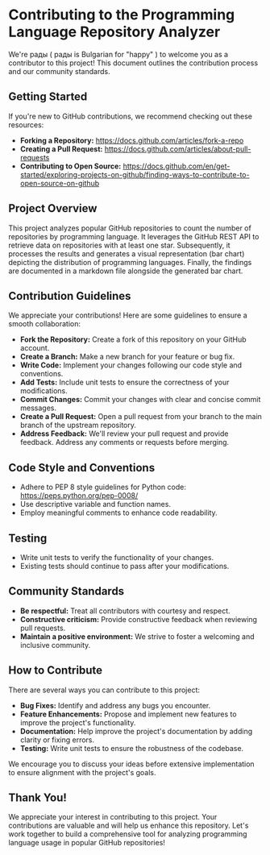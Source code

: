 # Contributing to the Programming Language Repository Analyzer

We're рады ( рады is Bulgarian for "happy" ) to welcome you as a contributor to this project! This document outlines the contribution process and our community standards.

## Getting Started

If you're new to GitHub contributions, we recommend checking out these resources:

* **Forking a Repository:** https://docs.github.com/articles/fork-a-repo
* **Creating a Pull Request:** https://docs.github.com/articles/about-pull-requests
* **Contributing to Open Source:** https://docs.github.com/en/get-started/exploring-projects-on-github/finding-ways-to-contribute-to-open-source-on-github

## Project Overview

This project analyzes popular GitHub repositories to count the number of repositories by programming language. It leverages the GitHub REST API to retrieve data on repositories with at least one star. Subsequently, it processes the results and generates a visual representation (bar chart) depicting the distribution of programming languages. Finally, the findings are documented in a markdown file alongside the generated bar chart.

## Contribution Guidelines

We appreciate your contributions! Here are some guidelines to ensure a smooth collaboration:

* **Fork the Repository:** Create a fork of this repository on your GitHub account.
* **Create a Branch:**  Make a new branch for your feature or bug fix.
* **Write Code:** Implement your changes following our code style and conventions.
* **Add Tests:** Include unit tests to ensure the correctness of your modifications.
* **Commit Changes:** Commit your changes with clear and concise commit messages.
* **Create a Pull Request:** Open a pull request from your branch to the main branch of the upstream repository.
* **Address Feedback:** We'll review your pull request and provide feedback. Address any comments or requests before merging.

## Code Style and Conventions

* Adhere to PEP 8 style guidelines for Python code: https://peps.python.org/pep-0008/
* Use descriptive variable and function names.
* Employ meaningful comments to enhance code readability.

## Testing

* Write unit tests to verify the functionality of your changes.
* Existing tests should continue to pass after your modifications.

## Community Standards

* **Be respectful:** Treat all contributors with courtesy and respect.
* **Constructive criticism:** Provide constructive feedback when reviewing pull requests.
* **Maintain a positive environment:** We strive to foster a welcoming and inclusive community.

## How to Contribute

There are several ways you can contribute to this project:

* **Bug Fixes:** Identify and address any bugs you encounter.
* **Feature Enhancements:** Propose and implement new features to improve the project's functionality.
* **Documentation:** Help improve the project's documentation by adding clarity or fixing errors.
* **Testing:** Write unit tests to ensure the robustness of the codebase.

We encourage you to discuss your ideas before extensive implementation to ensure alignment with the project's goals.

## Thank You!

We appreciate your interest in contributing to this project. Your contributions are valuable and will help us enhance this repository. Let's work together to build a comprehensive tool for analyzing programming language usage in popular GitHub repositories!
